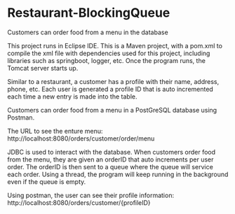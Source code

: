 # Restaurant-BlockingQueue
Customers can order food from a menu in the database


This project runs in Eclipse IDE. This is a Maven project, with a pom.xml to compile the xml file with dependencies used for this project, including libraries such as springboot, logger, etc. Once the program runs, the Tomcat server starts up.



Similar to a restaurant, a customer has a profile with their name, address, phone, etc. Each user is generated a profile ID that is auto incremented each time a new entry is made into the table. 

Customers can order food from a menu in a PostGreSQL database using Postman. 

The URL to see the enture menu: 
http://localhost:8080/orders/customer/order/menu

JDBC is used to interact with the database. When customers order food from the menu, they are given an orderID that auto increments per user order. The orderID is then sent to a queue where the queue will service each order. Using a thread, the program will keep running in the background even if the queue is empty.

Using postman, the user can see their profile information:
http://localhost:8080/orders/customer/{profileID}

